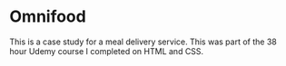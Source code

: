 # Omnifood

This is a case study for a meal delivery service. This was part of the 38 hour Udemy course I completed on HTML and CSS.
